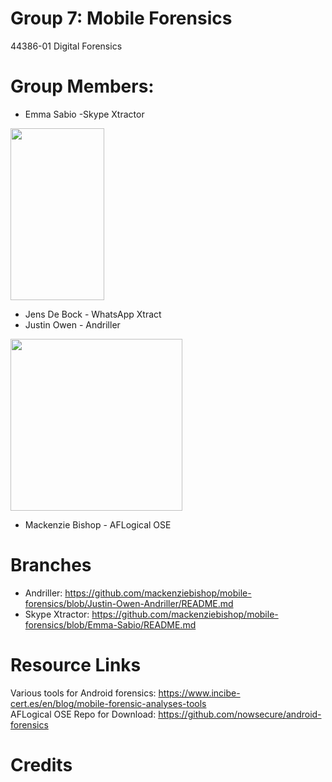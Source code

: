 # Group 7: Mobile Forensics
44386-01 Digital Forensics
# Group Members:
* Emma Sabio -Skype Xtractor
 <img src="https://user-images.githubusercontent.com/69916815/141031290-1cb8c01f-7a8d-4ce9-babd-c056f640e1f7.jpeg" width="150" height="275">

* Jens De Bock - WhatsApp Xtract
* Justin Owen - Andriller
<img src="https://user-images.githubusercontent.com/69910906/141055695-5c5d0435-9b3c-4f90-a75b-77cfef92b5e0.png" witdth="150" height="275">



* Mackenzie Bishop - AFLogical OSE
# Branches
* Andriller: https://github.com/mackenziebishop/mobile-forensics/blob/Justin-Owen-Andriller/README.md
* Skype Xtractor: https://github.com/mackenziebishop/mobile-forensics/blob/Emma-Sabio/README.md
# Resource Links
Various tools for Android forensics: https://www.incibe-cert.es/en/blog/mobile-forensic-analyses-tools \
AFLogical OSE Repo for Download: https://github.com/nowsecure/android-forensics
# Credits
